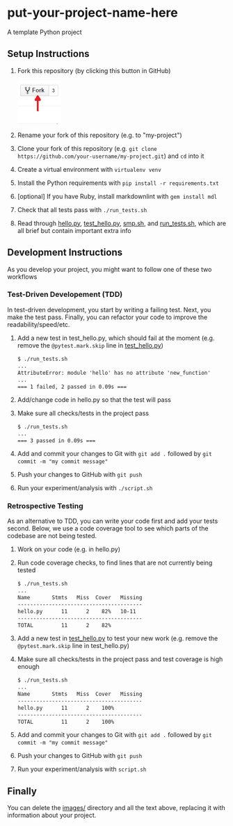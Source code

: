 # put-your-project-name-here

A template Python project

## Setup Instructions

1. Fork this repository (by clicking this button in GitHub)

    ![fork button](images/fork_small.png)

1. Rename your fork of this repository (e.g. to "my-project")

1. Clone your fork of this repository (e.g. `git clone https://github.com/your-username/my-project.git`) and `cd` into it

1. Create a virtual environment with `virtualenv venv`

1. Install the Python requirements with `pip install -r requirements.txt`

1. [optional] If you have Ruby, install markdownlint with `gem install mdl`

1. Check that all tests pass with `./run_tests.sh`

1. Read through [hello.py](hello.py), [test_hello.py](tests/test_hello.py), [smp.sh](script.sh), and [run_tests.sh](run_tests.sh), which are all brief but contain important extra info

## Development Instructions

As you develop your project, you might want to follow one of these two workflows

### Test-Driven Developement (TDD)

In test-driven development, you start by writing a failing test. Next, you make the test pass. Finally, you can refactor your code to improve the readability/speed/etc.

1. Add a new test in test_hello.py, which should fail at the moment (e.g. remove the `@pytest.mark.skip` line in [test_hello.py](tests/test_hello.py))

    ```shell
    $ ./run_tests.sh
    ...
    AttributeError: module 'hello' has no attribute 'new_function'
    ...
    === 1 failed, 2 passed in 0.09s ===
    ```

1. Add/change code in hello.py so that the test will pass

1. Make sure all checks/tests in the project pass

    ```shell
    $ ./run_tests.sh
    ...
    === 3 passed in 0.09s ===
    ```

1. Add and commit your changes to Git with `git add .` followed by `git commit -m "my commit message"`

1. Push your changes to GitHub with `git push`

1. Run your experiment/analysis with `./script.sh`

### Retrospective Testing

As an alternative to TDD, you can write your code first and add your tests second. Below, we use a code coverage tool to see which parts of the codebase are not being tested.

1. Work on your code (e.g. in hello.py)

1. Run code coverage checks, to find lines that are not currently being tested

    ```shell
    $ ./run_tests.sh
    ...
    Name       Stmts   Miss  Cover   Missing
    ----------------------------------------
    hello.py      11      2    82%   10-11
    ----------------------------------------
    TOTAL         11      2    82%

    ```

1. Add a new test in [test_hello.py](tests/test_hello.py) to test your new work (e.g. remove the `@pytest.mark.skip` line in test_hello.py)

1. Make sure all checks/tests in the project pass and test coverage is high enough

    ```shell
    $ ./run_tests.sh
    ...
    Name       Stmts   Miss  Cover   Missing
    ----------------------------------------
    hello.py      11      2    100%
    ----------------------------------------
    TOTAL         11      2    100%

    ```

1. Add and commit your changes to Git with `git add .` followed by `git commit -m "my commit message"`

1. Push your changes to GitHub with `git push`

1. Run your experiment/analysis with `script.sh`

## Finally

You can delete the [images/](images/) directory and all the text above, replacing it with information about your project.
